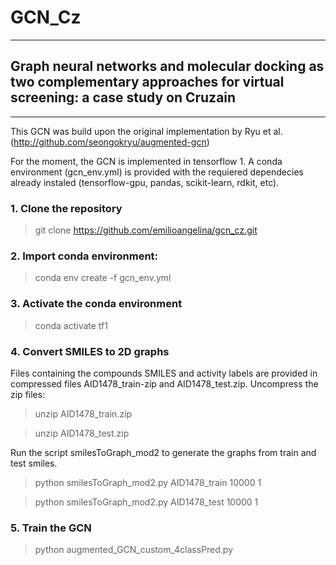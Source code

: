 # GCN_Cz

***

## Graph neural networks and molecular docking as two complementary approaches for virtual screening: a case study on Cruzain

***

This GCN was build upon the original implementation by Ryu et al. (http://github.com/seongokryu/augmented-gcn)

For the moment, the GCN is implemented in tensorflow 1. A conda environment (gcn_env.yml) is provided with the requiered dependecies already instaled (tensorflow-gpu, pandas, scikit-learn, rdkit, etc). 

### 1. Clone the repository

> git clone https://github.com/emilioangelina/gcn_cz.git

### 2. Import conda environment: 

> conda env create -f gcn_env.yml

### 3. Activate the conda environment

> conda activate tf1

### 4. Convert SMILES to 2D graphs 

Files containing the compounds SMILES and activity labels are provided in compressed files AID1478_train-zip and AID1478_test.zip.
Uncompress the zip files:

> unzip AID1478_train.zip

> unzip AID1478_test.zip

Run the script smilesToGraph_mod2 to generate the graphs from train and test smiles. 

> python smilesToGraph_mod2.py AID1478_train 10000 1

> python smilesToGraph_mod2.py AID1478_test 10000 1

### 5. Train the GCN 

> python augmented_GCN_custom_4classPred.py 










